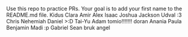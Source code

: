 Use this repo to practice PRs. Your goal is to add your first name to the README.md file.
Kidus
Clara
Amir
Alex
Isaac
Joshua
Jackson
Udval :3
Chris
Nehemiah
Daniel >:D
Tai-Yu
Adam 
tomio!!!!!!!
doran
Anania
Paula
Benjamin
Madi :p
Gabriel
Sean
bruk
angel
